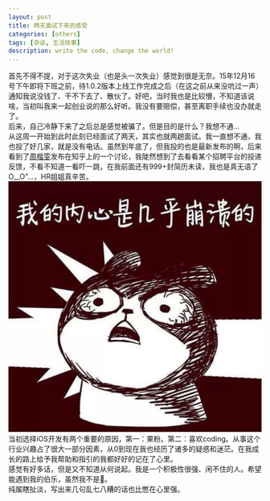 ```yaml
---
layout: post
title: 两天面试下来的感受
categories: [others]
tags: [杂谈, 生活琐事]
description: write the code, change the world!
---
```


首先不得不提，对于这次失业（也是头一次失业）感觉到很是无奈。15年12月16号下午即将下班之前，待1.0.2版本上线工作完成之后（在这之前从来没吭过一声）通知我说没钱了、干不下去了、散伙了。好吧，当时我也是比较懵，不知道该说啥，当初叫我来一起创业说的那么好听。我没有要赔偿，甚至离职手续也没办就走了。<br/>
后来，自己冷静下来了之后总是感觉被骗了。但是目的是什么？我想不通...<br/>
从这周一开始到此时此刻已经面试了两天，其实也就两趟面试。我一直想不通，我也投了好几家，就是没有电话。虽然到年底了，但我投的也是最新发布的啊，后来看到了<a href="https://www.v2ex.com/t/244437">周楷雯</a>发布在知乎上的一个讨论，我陡然想到了去看看某个招聘平台的投递反馈，不看不知道一看吓一跳，在我前面还有999+封简历未读，我也是真无语了O__O"…，HR姐姐真辛苦。<img src="../assets/images/1.png" alt="center"/><br/>
当初选择iOS开发有两个重要的原因，第一：果粉。第二：喜欢coding。从事这个行业兴趣占了很大一部分因素，从0到现在我也经历了诸多的疑惑和迷茫。在我成长的路上给予我帮助和指引的我都好好的记在了心里。<br/>
感觉有好多话，但是又不知道从何说起。我是一个积极性很强、闲不住的人。希望能遇到我的伯乐，虽然我不是🐴。<br/>
纯属瞎扯淡，写出来几句乱七八糟的话也比憋在心里强。